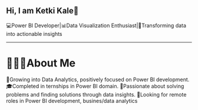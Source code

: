 ## Hi, I am Ketki Kale👋

💻Power BI Developer|📊Data Visualization Enthusiast|🚀Transforming data into actionable insights
_________________________________________________________________________________________________________________________________________________________________________________________________

# 🔗👩‍💻About Me
  💼Growing into Data Analytics, positively focused on Power BI development.
  🎓Completed in ternships in Power BI domain.
  🔎Passionate about solving problems and finding solutions through data insights.
  🤝Looking for remote roles in Power BI development, busines/data analytics
  
